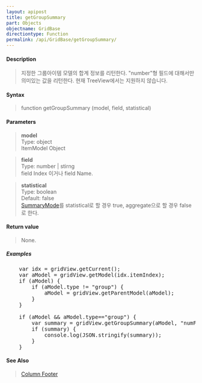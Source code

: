 ```yaml
---
layout: apipost
title: getGroupSummary
part: Objects
objectname: GridBase
directiontype: Function
permalink: /api/GridBase/getGroupSummary/
---
```



#### Description

> 지정한 그룹아이템 모델의 합계 정보를 리턴한다. "number"형 필드에 대해서만 의미있는 값을 리턴한다. 현재 TreeView에서는 지원하지 않습니다.  

#### Syntax

> function getGroupSummary (model, field, statistical)  

#### Parameters

> **model**  
> Type: object  
> ItemModel Object  

> **field**  
> Type: number \| stirng  
> field Index 이거나 field Name.  

> **statistical**  
> Type: boolean  
> Default: false  
> [SummaryMode](/api/types/SummaryMode/)를 statistical로 할 경우 true, aggregate으로 할 경우 false로 한다.  


#### Return value

> None.  

##### Examples 

<pre class="prettyprint">
    var idx = gridView.getCurrent();
    var aModel = gridView.getModel(idx.itemIndex);
    if (aModel) {
        if (aModel.type != "group") {
            aModel = gridView.getParentModel(aModel);
        }
    }

    if (aModel && aModel.type=="group") {
        var summary = gridView.getGroupSummary(aModel, "numField");
        if (summary) {
            console.log(JSON.stringify(summary));
        }
    }
</pre>

#### See Also
> [Column Footer](http://demo.realgrid.com/Demo/ColumnFooter)